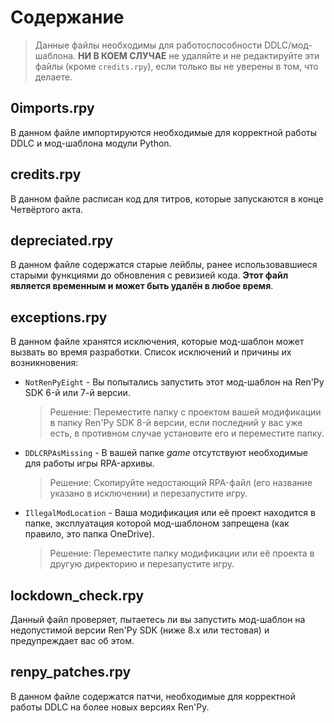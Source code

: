 # Содержание
> Данные файлы необходимы для работоспособности DDLC/мод-шаблона. **НИ В КОЕМ СЛУЧАЕ** не удаляйте и не редактируйте эти файлы (кроме `credits.rpy`), если только вы не уверены в том, что делаете.

## 0imports.rpy
В данном файле импортируются необходимые для корректной работы DDLC и мод-шаблона модули Python.

## credits.rpy
В данном файле расписан код для титров, которые запускаются в конце Четвёртого акта.

## depreciated.rpy
В данном файле содержатся старые лейблы, ранее использовавшиеся старыми функциями до обновления с ревизией кода. **Этот файл является временным и может быть удалён в любое время**.

## exceptions.rpy
В данном файле хранятся исключения, которые мод-шаблон может вызвать во время разработки. Список исключений и причины их возникновения:

- `NotRenPyEight` - Вы попытались запустить этот мод-шаблон на Ren'Py SDK 6-й или 7-й версии.
   > Решение: Переместите папку с проектом вашей модификации в папку Ren'Py SDK 8-й версии, если последний у вас уже есть, в противном случае установите его и переместите папку.
- `DDLCRPAsMissing` - В вашей папке *game* отсутствуют необходимые для работы игры RPA-архивы.
   > Решение: Скопируйте недостающий RPA-файл (его название указано в исключении) и перезапустите игру.
- `IllegalModLocation` - Ваша модификация или её проект находится в папке, эксплуатация которой мод-шаблоном запрещена (как правило, это папка OneDrive). 
   > Решение: Переместите папку модификации или её проекта в другую директорию и перезапустите игру.

## lockdown_check.rpy
Данный файл проверяет, пытаетесь ли вы запустить мод-шаблон на недопустимой версии Ren'Py SDK (ниже 8.x или тестовая) и предупреждает вас об этом.

## renpy_patches.rpy
В данном файле содержатся патчи, необходимые для корректной работы DDLC на более новых версиях Ren'Py.
